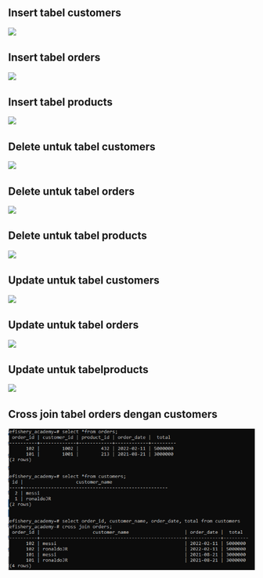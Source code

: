 ## Insert tabel customers
![](../screenshoot/insert-customers.png)

## Insert tabel orders
![](../screenshoot/insert-orders.png)

## Insert tabel products
![](../screenshoot/insert-products.png)



## Delete untuk tabel customers
![](../screenshoot/delete-customers.png)

## Delete untuk tabel orders
![](../screenshoot/delete-orders.png)

## Delete untuk tabel products
![](../screenshoot/delete-products.png)



## Update untuk tabel customers
![](../screenshoot/update-customers.png)

## Update untuk tabel orders
![](../screenshoot/update-orders.png)

## Update untuk tabelproducts
![](../screenshoot/update-products.png)



## Cross join tabel orders dengan customers
![](../screenshoot/crossjoin_order_customer.png)

